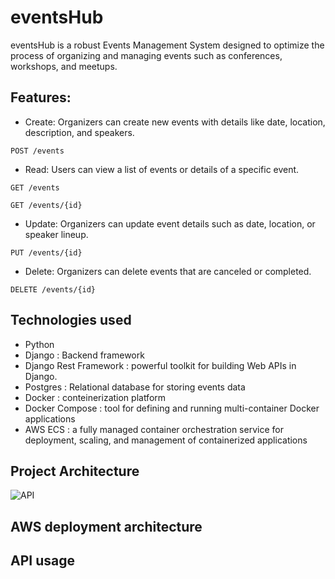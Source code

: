 # eventsHub

eventsHub is a robust Events Management System designed to optimize the process of organizing and managing events such as conferences, workshops, and meetups.


## Features:

* Create: Organizers can create new events with details like date, location, description, and speakers.
```
POST /events
```

* Read: Users can view a list of events or details of a specific event.
```
GET /events

GET /events/{id}
```

* Update: Organizers can update event details such as date, location, or speaker lineup.

```
PUT /events/{id}
```
* Delete: Organizers can delete events that are canceled or completed.
```
DELETE /events/{id}
```

## Technologies used
* Python
* Django : Backend framework
* Django Rest Framework : powerful toolkit for building Web APIs in Django.
* Postgres : Relational database for storing events data
* Docker : conteinerization platform
* Docker Compose : tool for defining and running multi-container Docker applications
* AWS ECS : a fully managed container orchestration service for deployment, scaling, and management of containerized applications


## Project Architecture

![API](https://i.imgur.com/i2h7qlk.png)


## AWS deployment architecture
## API usage
